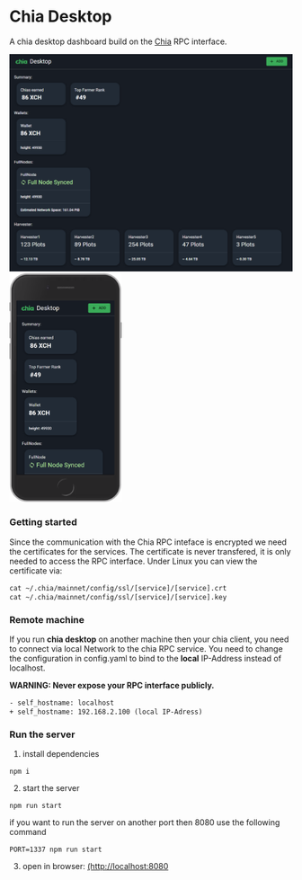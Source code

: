 # Chia Desktop

A chia desktop dashboard build on the [Chia](https://www.chia.net/) RPC interface.

<img src="https://github.com/Flofie/chia-desktop/blob/main/desktop.png?raw=true" width="700" />
<img src="https://github.com/Flofie/chia-desktop/blob/main/mobile.png?raw=true" width="200" />

### Getting started

Since the communication with the Chia RPC inteface is encrypted we need the certificates for the services. The certificate is never transfered, it is only needed to access the RPC interface.
Under Linux you can view the certificate via:

```
cat ~/.chia/mainnet/config/ssl/[service]/[service].crt
cat ~/.chia/mainnet/config/ssl/[service]/[service].key
```

### Remote machine

If you run **chia desktop** on another machine then your chia client, you need to connect via local Network to the chia RPC service. You need to change the configuration in config.yaml to bind to the **local** IP-Address instead of localhost.

**WARNING: Never expose your RPC interface publicly.**

```
- self_hostname: localhost
+ self_hostname: 192.168.2.100 (local IP-Adress)
```

### Run the server

1. install dependencies

```
npm i
```

2. start the server

```
npm run start
```

if you want to run the server on another port then 8080 use the following command

```
PORT=1337 npm run start
```

3. open in browser: [(http://localhost:8080](http://localhost:8080)
